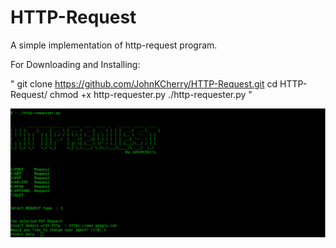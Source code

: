 # HTTP-Request
A simple implementation of http-request program.

For Downloading and Installing:

"
git clone https://github.com/JohnKCherry/HTTP-Request.git
cd HTTP-Request/
chmod +x http-requester.py
./http-requester.py
"

![Sample Image](https://github.com/JohnKCherry/HTTP-Request/blob/master/sample_image.png)
